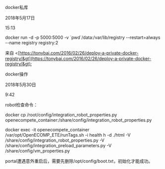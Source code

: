 docker私库

2018年5月17日

15:13

docker run -d -p 5000:5000 -v \`pwd\`/data:/var/lib/registry --restart=always --name registry registry:2

来自 &lt;[https://tonybai.com/2016/02/26/deploy-a-private-docker-registry/&gt](https://tonybai.com/2016/02/26/deploy-a-private-docker-registry/&gt);





docker操作



2018年5月30日

9:42



robot检查命令：

docker cp /root/config/integration\_robot\_properties.py openecompete\_container:/share/config/integration\_robot\_properties.py



docker exec -it openecompete\_container /var/opt/OpenECOMP\_ETE/runTags.sh -i health h -d ./html -V /share/config/integration\_robot\_properties.py -V /share/config/integration\_preload\_parameters.py -V /share/config/vm\_properties.py













portal遭遇意外重启后，需要先删除/opt/config/boot.txt，初始化才能成功。

